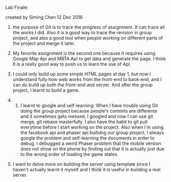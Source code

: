 Lab Finale:

created by Siming Chen
12 Dec 2016

1. the purpose of Git is to trace the progress of assignment. It can trace all the works I did. Also it is a good way to trace the revision in group project, and also a good tool when people working on different parts of the project and merge it later.

2. My favorite assignment is the second one because it requires using Google Map Api and MBTA Api to get data and generate the page. I think it is a really good way to push us to learn the use of Api. 

3. I could only build up some simple HTML pages at day 1, but now I understand fully how web works from the front-end to back-end, and I can do build up both the front-end and server. And after the group project, I learnt to build a game. 

4. 1) I learnt to google and self-learning:
	When I have trouble using Git doing the group project because people's commits are differents and it sometimes gets messed, I googled and now I can use git merge, git rebase masterfully. I also have the habit to git pull everytime before I start working on the project. 
	Also when I'm using the facebook api and phaser api builidng our group project, I always google the problem and self-learning the documents in order to debug. I debugged a weird Phaser problem that the mobile version does not show on the phone by finding out that it is actually just due to the wrong order of loading the game states.

5. I want to delve more on building the server using template since I haven't actually learnt it myself and I think it is useful in building a real server.



